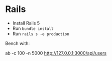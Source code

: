 # Rails

- Install Rails 5
- Run `bundle install`
- Run `rails s -e production`

Bench with:

  ab -c 100 -n 5000 http://127.0.0.1:3000/api/users